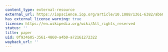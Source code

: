 ```yaml
---
content_type: external-resource
external_url: https://iopscience.iop.org/article/10.1088/1361-6382/ab685e
has_external_license_warning: true
license: https://en.wikipedia.org/wiki/All_rights_reserved
status: ''
title: paper
uid: 0f934605-3561-4860-a4b0-a72161272322
wayback_url: ''
---
```

